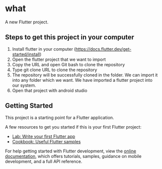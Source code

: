 # what

A new Flutter project.


## Steps to get this project in your computer

1. Install flutter in your computer (https://docs.flutter.dev/get-started/install)
2. Open the flutter project that we want to import
3. Copy the URL and open Git bash to clone the repository
4. Type git clone URL to clone the repository
5. The repository will be successfully cloned in the folder. We can import it into any folder which we want. We have imported a flutter project into our system.
6. Open that project with android studio


## Getting Started

This project is a starting point for a Flutter application.

A few resources to get you started if this is your first Flutter project:

- [Lab: Write your first Flutter app](https://docs.flutter.dev/get-started/codelab)
- [Cookbook: Useful Flutter samples](https://docs.flutter.dev/cookbook)

For help getting started with Flutter development, view the
[online documentation](https://docs.flutter.dev/), which offers tutorials,
samples, guidance on mobile development, and a full API reference.
